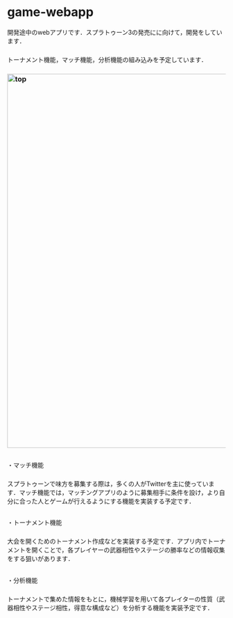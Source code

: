 # game-webapp
開発途中のwebアプリです．スプラトゥーン3の発売にに向けて，開発をしています．
###
トーナメント機能，マッチ機能，分析機能の組み込みを予定しています．
### <img width="860" alt="top" src="https://user-images.githubusercontent.com/104476684/173811906-91c78c14-42cf-473f-997f-9aae31884e8d.png">



##
・マッチ機能
###
スプラトゥーンで味方を募集する際は，多くの人がTwitterを主に使っています．マッチ機能では，マッチングアプリのように募集相手に条件を設け，より自分に合った人とゲームが行えるようにする機能を実装する予定です．
##
・トーナメント機能
###
大会を開くためのトーナメント作成などを実装する予定です．アプリ内でトーナメントを開くことで，各プレイヤーの武器相性やステージの勝率などの情報収集をする狙いがあります．
##
・分析機能
###
トーナメントで集めた情報をもとに，機械学習を用いて各プレイターの性質（武器相性やステージ相性，得意な構成など）を分析する機能を実装予定です．


